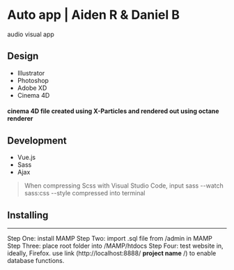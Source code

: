# Auto app | Aiden R & Daniel B
audio visual app

## Design
* Illustrator
* Photoshop
* Adobe XD
* Cinema 4D
 #### cinema 4D file created using X-Particles and rendered out using octane renderer

## Development
* Vue.js	
* Sass
* Ajax

> When compressing Scss with Visual Studio Code, input sass --watch sass:css --style compressed into terminal

## Installing
---

Step One: install MAMP
Step Two: import .sql file from /admin in MAMP
Step Three: place root folder into /MAMP/htdocs
Step Four: test website in, ideally, Firefox. use link (http://localhost:8888/  **project name**  /) to enable database functions. 
